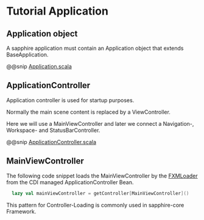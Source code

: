 # Tutorial Application

## Application object

A sapphire application must contain an Application object that extends BaseApplication.


@@snip [Application.scala](../../../../../demos/tutorial/src/main/scala/com/sfxcode/sapphire/javafx/demo/tutorial/Application.scala)


## ApplicationController

Application controller is used for startup purposes.

Normally the main scene content is replaced by a ViewController.

Here we will use a MainViewController and later we connect a Navigation-, Workspace- and StatusBarController.

@@snip [ApplicationController.scala](../../../../../demos/tutorial/src/main/scala/com/sfxcode/sapphire/javafx/demo/tutorial/ApplicationController.scala)

## MainViewController

The following code snippet loads the MainViewController by the [FXMLoader](https://github.com/sfxcode/sapphire-core/blob/master/src/main/scala/com/sfxcode/ssapphire/javafx/fxml/FxmlLoading.scala) from the CDI managed ApplicationController Bean.

```scala
  lazy val mainViewController = getController[MainViewController]()

```

This pattern for Controller-Loading is commonly used in sapphire-core Framework.

